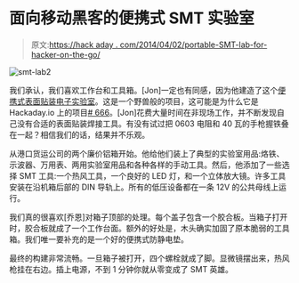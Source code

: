 # 面向移动黑客的便携式 SMT 实验室

> 原文:[https://hack aday . com/2014/04/02/portable-SMT-lab-for-hacker-on-the-go/](https://hackaday.com/2014/04/02/portable-smt-lab-for-hacker-on-the-go/)

![smt-lab2](../Images/b737dc29d326229b57f973a33ba81458.png)

我们承认，我们喜欢工作台和工具箱。[Jon]一定也有同感，因为他建造了这个[便携式表面贴装电子实验室](http://www.revely.com/blog/1nbr1)。这是一个野兽般的项目，这可能是为什么它是 Hackaday.io 上的项目[# 666](http://hackaday.io/project/666-Ultimate-Portable-SMT-Lab)。[Jon]花费大量时间在非现场工作，并不断发现自己没有合适的表面贴装焊接工具。有没有试过把 0603 电阻和 40 瓦的手枪握铁叠在一起？相信我们的话，结果并不乐观。

从港口货运公司的两个廉价铝箱开始。他给他们装上了典型的实验室用品:烙铁、示波器、万用表、两用实验室用品和各种各样的手动工具。然后，他添加了一些选择 SMT 工具:一个热风工具，一个良好的 LED 灯，和一个立体放大镜。许多工具安装在沿机箱后部的 DIN 导轨上。所有的低压设备都在一条 12V 的公共母线上运行。

我们真的很喜欢[乔恩]对箱子顶部的处理。每个盖子包含一个胶合板。当箱子打开时，胶合板就成了一个工作台面。额外的好处是，木头确实加固了原本脆弱的工具箱。我们唯一要补充的是一个好的便携式防静电垫。

最终的构建非常流畅。一旦箱子被打开，四个螺栓就成了脚。显微镜摆出来，热风枪挂在右边。插上电源，不到 1 分钟你就从零变成了 SMT 英雄。